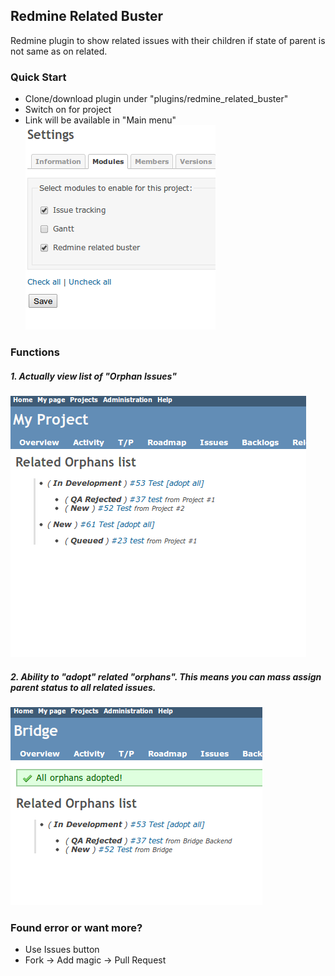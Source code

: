 ## Redmine Related Buster

Redmine plugin to show related issues with their children if state of parent is not same as on related.

### Quick Start
- Clone/download plugin under "plugins/redmine_related_buster"
- Switch on for project
- Link will be available in "Main menu"
![Project Settings](screenshots/r_buster3.png?raw=true)

### Functions

##### 1. Actually view list of "Orphan Issues"
![Orphans list](screenshots/r_buster1.png?raw=true)

##### 2. Ability to "adopt" related "orphans". This means you can mass assign parent status to all related issues.
![Orphans list](screenshots/r_buster2.png?raw=true)

### Found error or want more?

  - Use Issues button
  - Fork -> Add magic -> Pull Request


